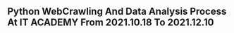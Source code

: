 <h2> Python WebCrawling And Data Analysis Process </br>
At IT ACADEMY From 2021.10.18 To 2021.12.10 </h2>

